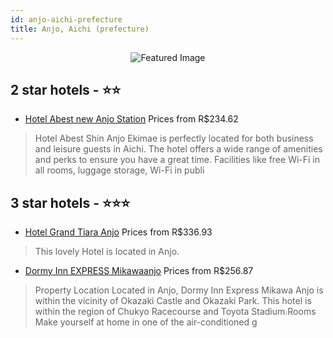 ```yaml
---
id: anjo-aichi-prefecture
title: Anjo, Aichi (prefecture)
---
```


<center><img src="https://i.travelapi.com/hotels/20000000/19480000/19474700/19474692/2678c780_z.jpg" alt="Featured Image" /></center>


##  2 star hotels - ⭐️⭐️

-    [Hotel Abest new Anjo Station](https://us.hurb.com/hotels/anjo/hotel-abest-new-anjo-station-JNP-JP910317?cmp=18055) Prices from R$234.62
   > Hotel Abest Shin Anjo Ekimae is perfectly located for both business and leisure guests in Aichi. The hotel offers a wide range of amenities and perks to ensure you have a great time. Facilities like free Wi-Fi in all rooms, luggage storage, Wi-Fi in publi

##  3 star hotels - ⭐️⭐️⭐️

-    [Hotel Grand Tiara Anjo](https://us.hurb.com/hotels/anjo/hotel-grand-tiara-anjo-JNP-JP831600?cmp=18055) Prices from R$336.93
   > This lovely Hotel is located in Anjo. 
-    [Dormy Inn EXPRESS Mikawaanjo](https://us.hurb.com/hotels/anjo/dormy-inn-express-mikawaanjo-JNP-JP563561?cmp=18055) Prices from R$256.87
   > Property Location Located in Anjo, Dormy Inn Express Mikawa Anjo is within the vicinity of Okazaki Castle and Okazaki Park. This hotel is within the region of Chukyo Racecourse and Toyota Stadium.Rooms Make yourself at home in one of the air-conditioned g
